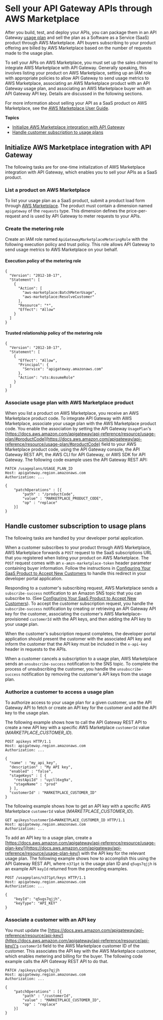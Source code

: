 # Sell your API Gateway APIs through AWS Marketplace<a name="sell-api-as-saas-on-aws-marketplace"></a>

After you build, test, and deploy your APIs, you can package them in an API Gateway [usage plan](api-gateway-api-usage-plans.md) and sell the plan as a Software as a Service \(SaaS\) product through AWS Marketplace\. API buyers subscribing to your product offering are billed by AWS Marketplace based on the number of requests made to the usage plan\.

To sell your APIs on AWS Marketplace, you must set up the sales channel to integrate AWS Marketplace with API Gateway\. Generally speaking, this involves listing your product on AWS Marketplace, setting up an IAM role with appropriate policies to allow API Gateway to send usage metrics to AWS Marketplace, associating an AWS Marketplace product with an API Gateway usage plan, and associating an AWS Marketplace buyer with an API Gateway API key\. Details are discussed in the following sections\.

For more information about selling your API as a SaaS product on AWS Marketplace, see the [AWS Marketplace User Guide](https://docs.aws.amazon.com/marketplace/latest/userguide/)\.

**Topics**
+ [Initialize AWS Marketplace integration with API Gateway](#sell-api-as-saas-on-aws-marketplace-inital-setup)
+ [Handle customer subscription to usage plans](#sell-api-as-saas-on-aws-marketplace-subscription-unsubscription)

## Initialize AWS Marketplace integration with API Gateway<a name="sell-api-as-saas-on-aws-marketplace-inital-setup"></a>

The following tasks are for one\-time initialization of AWS Marketplace integration with API Gateway, which enables you to sell your APIs as a SaaS product\.

### List a product on AWS Marketplace<a name="sell-api-as-saas-on-aws-marketplace-inital-setup-list-product"></a>

To list your usage plan as a SaaS product, submit a product load form through [AWS Marketplace](https://aws.amazon.com/marketplace/management/tour/)\. The product must contain a dimension named `apigateway` of the `requests` type\. This dimension defines the price\-per\-request and is used by API Gateway to meter requests to your APIs\.

### Create the metering role<a name="sell-api-as-saas-on-aws-marketplace-inital-setup-create-metering-role"></a>

Create an IAM role named `ApiGatewayMarketplaceMeteringRole` with the following execution policy and trust policy\. This role allows API Gateway to send usage metrics to AWS Marketplace on your behalf\.

#### Execution policy of the metering role<a name="sell-api-as-saas-on-aws-marketplace-inital-setup-create-metering-role-execution-policy"></a>

```
{
  "Version": "2012-10-17",
  "Statement": [
    {
      "Action": [
        "aws-marketplace:BatchMeterUsage",
        "aws-marketplace:ResolveCustomer"
      ],
      "Resource": "*",
      "Effect": "Allow"
    }
  ]
}
```

#### Trusted relationship policy of the metering role<a name="sell-api-as-saas-on-aws-marketplace-inital-setup-create-metering-role-trusted-policy"></a>

```
{
  "Version": "2012-10-17",
  "Statement": [
    {
      "Effect": "Allow",
      "Principal": {
        "Service": "apigateway.amazonaws.com"
      },
      "Action": "sts:AssumeRole"
    }
  ]
}
```

### Associate usage plan with AWS Marketplace product<a name="sell-api-as-saas-on-aws-marketplace-associate-usage-plan-with-saas-product"></a>

When you list a product on AWS Marketplace, you receive an AWS Marketplace product code\. To integrate API Gateway with AWS Marketplace, associate your usage plan with the AWS Marketplace product code\. You enable the association by setting the API Gateway `UsagePlan`'s [https://docs.aws.amazon.com/apigateway/api-reference/resource/usage-plan/#productCode](https://docs.aws.amazon.com/apigateway/api-reference/resource/usage-plan/#productCode) field to your AWS Marketplace product code, using the API Gateway console, the API Gateway REST API, the AWS CLI for API Gateway, or AWS SDK for API Gateway\. The following code example uses the API Gateway REST API:

```
PATCH /usageplans/USAGE_PLAN_ID
Host: apigateway.region.amazonaws.com
Authorization: ...

{
    "patchOperations" : [{
        "path" : "/productCode",
        "value" : "MARKETPLACE_PRODUCT_CODE",
        "op" : "replace"
    }]
}
```

## Handle customer subscription to usage plans<a name="sell-api-as-saas-on-aws-marketplace-subscription-unsubscription"></a>

The following tasks are handled by your developer portal application\.

When a customer subscribes to your product through AWS Marketplace, AWS Marketplace forwards a `POST` request to the SaaS subscriptions URL  that you registered when listing your product on AWS Marketplace\. The `POST` request comes with an `x-amzn-marketplace-token` header parameter containing buyer information\. Follow the instructions in [Configuring Your SaaS Product to Accept New Customers](https://docs.aws.amazon.com/marketplace/latest/userguide/configuring-your-saas-application-to-accept-new-customers.html#in-your-application) to handle this redirect in your developer portal application\.

Responding to a customer's subscribing request, AWS Marketplace sends a `subscribe-success` notification to an Amazon SNS topic that you can subscribe to\. \(See [Configuring Your SaaS Product to Accept New Customers](https://docs.aws.amazon.com/marketplace/latest/userguide/configuring-your-saas-application-to-accept-new-customers.html#in-your-application)\)\. To accept the customer subscription request, you handle the `subscribe-success` notification by creating or retrieving an API Gateway API key for the customer, associating the customer's AWS Marketplace\-provisioned `customerId` with the API keys, and then adding the API key to your usage plan\.

When the customer's subscription request completes, the developer portal application should present the customer with the associated API key and inform the customer that the API key must be included in the `x-api-key` header in requests to the APIs\.

When a customer cancels a subscription to a usage plan, AWS Marketplace sends an `unsubscribe-success` notification to the SNS topic\. To complete the process of unsubscribing the customer, you handle the `unsubscribe-success` notification by removing the customer's API keys from the usage plan\.

### Authorize a customer to access a usage plan<a name="sell-api-as-saas-on-aws-marketplace-subscription-unsubscription-authorize-access-to-usage-plan"></a>

To authorize access to your usage plan for a given customer, use the API Gateway API to fetch or create an API key for the customer and add the API key to the usage plan\. 

The following example shows how to call the API Gateway REST API to create a new API key with a specific AWS Marketplace `customerId` value \(*MARKETPLACE\_CUSTOMER\_ID*\)\.

```
POST apikeys HTTP/1.1
Host: apigateway.region.amazonaws.com
Authorization: ...

{
  "name" : "my_api_key",
  "description" : "My API key",
  "enabled" : "false",
  "stageKeys" : [ {
    "restApiId" : "uycll6xg9a",
    "stageName" : "prod"
  } ],
  "customerId" : "MARKETPLACE_CUSTOMER_ID"
}
```

The following example shows how to get an API key with a specific AWS Marketplace `customerId` value \(*MARKETPLACE\_CUSTOMER\_ID*\)\.

```
GET apikeys?customerId=MARKETPLACE_CUSTOMER_ID HTTP/1.1
Host: apigateway.region.amazonaws.com
Authorization: ...
```

To add an API key to a usage plan, create a [https://docs.aws.amazon.com/apigateway/api-reference/resource/usage-plan-key/](https://docs.aws.amazon.com/apigateway/api-reference/resource/usage-plan-key/) with the API key for the relevant usage plan\. The following example shows how to accomplish this using the API Gateway REST API, where `n371pt` is the usage plan ID and `q5ugs7qjjh` is an example API `keyId` returned from the preceding examples\.

```
POST /usageplans/n371pt/keys HTTP/1.1
Host: apigateway.region.amazonaws.com
Authorization: ...

{
    "keyId": "q5ugs7qjjh",
    "keyType": "API_KEY"
}
```

### Associate a customer with an API key<a name="sell-api-as-saas-on-aws-marketplace-subscription-unsubscription-associate-marketplace"></a>

You must update the [https://docs.aws.amazon.com/apigateway/api-reference/resource/api-key/](https://docs.aws.amazon.com/apigateway/api-reference/resource/api-key/)'s `customerId` field to the AWS Marketplace customer ID of the customer\. This associates the API key with the AWS Marketplace customer, which enables metering and billing for the buyer\. The following code example calls the API Gateway REST API to do that\.

```
PATCH /apikeys/q5ugs7qjjh
Host: apigateway.region.amazonaws.com
Authorization: ...
        
{
    "patchOperations" : [{
        "path" : "/customerId",
        "value" : "MARKETPLACE_CUSTOMER_ID",
        "op" : "replace"
    }]
}
```
